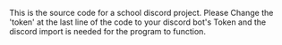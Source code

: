 This is the source code for a school discord project.
Please Change the 'token' at the last line of the code to your discord bot's Token and the discord import is needed for the program to function.
